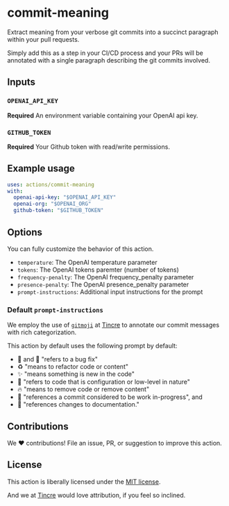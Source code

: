 # commit-meaning

Extract meaning from your verbose git commits into a succinct paragraph within your pull requests.

Simply add this as a step in your CI/CD process and your PRs will be annotated with a single
paragraph describing the git commits involved.

## Inputs

### `OPENAI_API_KEY`

**Required** An environment variable containing your OpenAI api key.

### `GITHUB_TOKEN`

**Required** Your Github token with read/write permissions.

## Example usage

```yaml
uses: actions/commit-meaning
with:
  openai-api-key: "$OPENAI_API_KEY"
  openai-org: "$OPENAI_ORG"
  github-token: "$GITHUB_TOKEN"
```

## Options

You can fully customize the behavior of this action.

- `temperature`: The OpenAI temperature parameter
- `tokens`: The OpenAI tokens paremter (number of tokens)
- `frequency-penalty`: The OpenAI frequency_penalty parameter
- `presence-penalty`: The OpenAI presence_penalty parameter
- `prompt-instructions`: Additional input instructions for the prompt

### Default `prompt-instructions`

We employ the use of [`gitmoji`](https://gitmoji.dev) at [Tincre](https://tincre.com) to annotate our commit messages with rich categorization.

This action by default uses the following prompt by default:

- 🐞 and 🐛 "refers to a bug fix"
- ♻️ "means to refactor code or content"
- ✨ "means something is new in the code"
- 🔧 "refers to code that is configuration or low-level in nature"
- 🔥 "means to remove code or remove content"
- 🚧 "references a commit considered to be work in-progress", and
- 📓 "references changes to documentation."

## Contributions

We :heart: contributions! File an issue, PR, or suggestion to improve this
action.

## License

This action is liberally licensed under the [MIT license](/LICENSE).

And we at [Tincre](https://tincre.com) would love attribution, if you feel so inclined.
